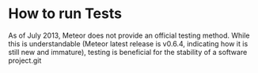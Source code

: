 How to run Tests
================

As of July 2013, Meteor does not provide an official testing method. While this is understandable (Meteor latest release is v0.6.4, indicating how it is still new and immature), testing is beneficial for the stability of a software project.git 